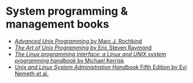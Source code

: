 # System programming & management books
* [*Advanced Unix Programming* by Marc J. Rochkind](./Advanced%20Unix%20Programming%202nd%20Edition%20by%20Marc%20J.%20Rochkind.pdf)
* [*The Art of Unix Programming* by Eric Steven Raymond](./The%20Art%20of%20Unix%20Programming%20by%20Eric%20Steven%20Raymond.pdf)
* [*The Linux programming interface: a Linux and UNIX system programming handbook* by Michael Kerrisk](./The%20Linux%20programming%20interface%20a%20Linux%20and%20UNIX%20system%20programming%20handbook%20(Michael%20Kerrisk)%20(z-lib.org).pdf)
* [*Unix and Linux System Administration Handbook* Fifth Edition by Evi Nemeth et al.](./2017%20Nemeth%20Evi%20etal%20-%20UNIX%20and%20Linux%20System%20Administration%20Handbook%5B5thED%5D_Rell.pdf)